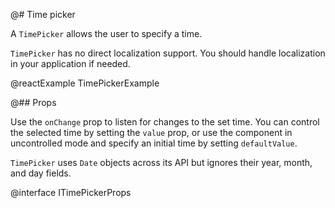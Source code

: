 @# Time picker

A `TimePicker` allows the user to specify a time.

`TimePicker` has no direct localization support. You should handle localization in your
application if needed.

@reactExample TimePickerExample

@## Props

Use the `onChange` prop to listen for changes to the set time. You can control the selected time by
setting the `value` prop, or use the component in uncontrolled mode and specify an initial time by
setting `defaultValue`.

`TimePicker` uses `Date` objects across its API but ignores their year, month, and day fields.

@interface ITimePickerProps

